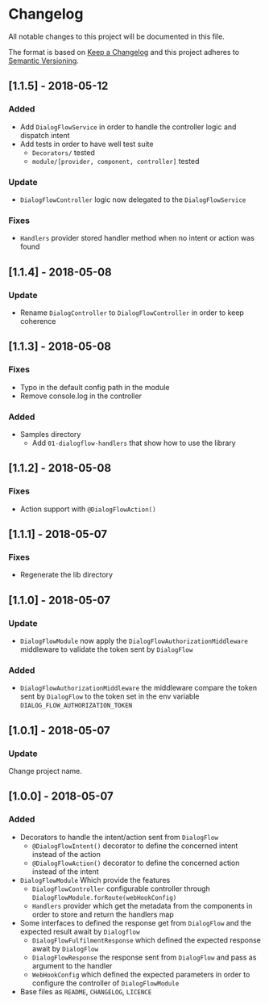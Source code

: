 # Changelog

All notable changes to this project will be documented in this file.

The format is based on [Keep a Changelog](http://keepachangelog.com/en/1.0.0/)
and this project adheres to [Semantic Versioning](http://semver.org/spec/v2.0.0.html).

## [1.1.5] - 2018-05-12

### Added

* Add `DialogFlowService` in order to handle the controller logic and dispatch intent
* Add tests in order to have well test suite
  * `Decorators/` tested
  * `module/[provider, component, controller]` tested
  
### Update

* `DialogFlowController` logic now delegated to the `DialogFlowService`

### Fixes

* `Handlers` provider stored handler method when no intent or action was found

## [1.1.4] - 2018-05-08

### Update

* Rename `DialogController` to `DialogFlowController` in order to keep coherence

## [1.1.3] - 2018-05-08

### Fixes

* Typo in the default config path in the module
* Remove console.log in the controller

### Added

* Samples directory
  * Add `01-dialogflow-handlers` that show how to use the library

## [1.1.2] - 2018-05-08

### Fixes

* Action support with `@DialogFlowAction()`

## [1.1.1] - 2018-05-07

### Fixes

* Regenerate the lib directory

## [1.1.0] - 2018-05-07

### Update

* `DialogFlowModule` now apply the `DialogFlowAuthorizationMiddleware` middleware to validate the token sent by `DialogFlow`

### Added

* `DialogFlowAuthorizationMiddleware` the middleware compare the token sent by `DialogFlow` to the token set in the env variable
`DIALOG_FLOW_AUTHORIZATION_TOKEN`

## [1.0.1] - 2018-05-07

### Update

Change project name.

## [1.0.0] - 2018-05-07

### Added

* Decorators to handle the intent/action sent from `DialogFlow`
  * `@DialogFlowIntent()` decorator to define the concerned intent instead of the action
  * `@DialogFlowAction()` decorator to define the concerned action instead of the intent
* `DialogFlowModule` Which provide the features
  * `DialogFlowController` configurable controller through `DialogFlowModule.forRoute(webHookConfig)`
  * `Handlers` provider which get the metadata from the components in order to store and return the handlers map
* Some interfaces to defined the response get from `DialogFlow` and the expected result await by `Dialogflow`
  * `DialogFlowFulfilmentResponse` which defined the expected response await by `DialogFlow`
  * `DialogFlowResponse` the response sent from `DialogFlow` and pass as argument to the handler
  * `WebHookConfig` which defined the expected parameters in order to configure the controller of `DialogFlowModule`
* Base files as `README`, `CHANGELOG`, `LICENCE`
